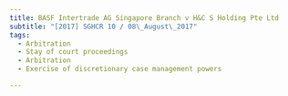 ```yaml
---
title: BASF Intertrade AG Singapore Branch v H&C S Holding Pte Ltd 
subtitle: "[2017] SGHCR 10 / 08\_August\_2017"
tags:
  - Arbitration
  - Stay of court proceedings
  - Arbitration
  - Exercise of discretionary case management powers

---
```


